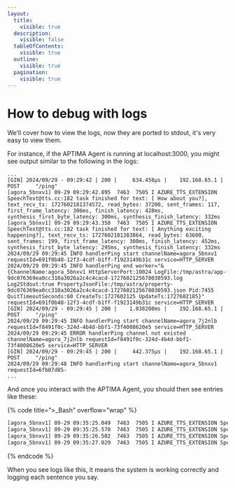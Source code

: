```yaml
---
layout:
  title:
    visible: true
  description:
    visible: false
  tableOfContents:
    visible: true
  outline:
    visible: true
  pagination:
    visible: true
---
```


# How to debug with logs

We’ll cover how to view the logs, now they are ported to stdout, it's very easy to view them.

For instance, if the APTIMA Agent is running at localhost:3000, you might see output similar to the following in the logs:

<pre class="language-bash" data-title=">_ Bash" data-overflow="wrap"><code class="lang-bash">...
[GIN] 2024/09/29 - 09:29:42 | 200 |     634.458µs |    192.168.65.1 | POST     "/ping"
[agora_5bnxv1] 09-29 09:29:42.895  7463  7505 I AZURE_TTS_EXTENSION SpeechText@tts.cc:182 task finished for text: [ How about you?], text_recv_ts: 1727602181374572, read_bytes: 37200, sent_frames: 117, first_frame_latency: 306ms, finish_latency: 428ms, synthesis_first_byte_latency: 300ms, synthesis_finish_latency: 332ms
[agora_5bnxv1] 09-29 09:29:43.350  7463  7505 I AZURE_TTS_EXTENSION SpeechText@tts.cc:182 task finished for text: [ Anything exciting happening?], text_recv_ts: 1727602181383864, read_bytes: 63600, sent_frames: 199, first_frame_latency: 300ms, finish_latency: 452ms, synthesis_first_byte_latency: 295ms, synthesis_finish_latency: 332ms
2024/09/29 09:29:45 INFO handlerPing start channelName=agora_5bnxv1 requestId=691f0b48-12f3-4cdf-b1ff-f1923149b31c service=HTTP_SERVER
2024/09/29 09:29:45 INFO handlerPing end worker="&{ChannelName:agora_5bnxv1 HttpServerPort:10024 LogFile:/tmp/astra/app-9dc076369ea0cc310a3026a2c4c4cacd-1727602125678030593.log Log2Stdout:true PropertyJsonFile:/tmp/astra/property-9dc076369ea0cc310a3026a2c4c4cacd-1727602125678030593.json Pid:7455 QuitTimeoutSeconds:60 CreateTs:1727602125 UpdateTs:1727602185}" requestId=691f0b48-12f3-4cdf-b1ff-f1923149b31c service=HTTP_SERVER
[GIN] 2024/09/29 - 09:29:45 | 200 |    1.038208ms |    192.168.65.1 | POST     "/ping"
2024/09/29 09:29:45 INFO handlerPing start channelName=agora_7j2nlb requestId=f8491f0c-324d-4b4d-bbf1-73f4008620e5 service=HTTP_SERVER
2024/09/29 09:29:45 ERROR handlerPing channel not existed channelName=agora_7j2nlb requestId=f8491f0c-324d-4b4d-bbf1-73f4008620e5 service=HTTP_SERVER
[GIN] 2024/09/29 - 09:29:45 | 200 |     442.375µs |    192.168.65.1 | POST     "/ping"
2024/09/29 09:29:48 INFO handlerPing start channelName=agora_5bnxv1 requestId=6fb07d85-
...
</code></pre>

And once you interact with the APTIMA Agent, you should then see entries like these:

{% code title=">_Bash" overflow="wrap" %}
```bash
[agora_5bnxv1] 09-29 09:35:25.049  7463  7505 I AZURE_TTS_EXTENSION SpeechText@tts.cc:182 task finished for text: [ and the World Cup in Russia.], text_recv_ts: 1727602522313774, read_bytes: 64000, sent_frames: 200, first_frame_latency: 418ms, finish_latency: 568ms, synthesis_first_byte_latency: 413ms, synthesis_finish_latency: 458ms
[agora_5bnxv1] 09-29 09:35:25.570  7463  7505 I AZURE_TTS_EXTENSION SpeechText@tts.cc:182 task finished for text: [ In tech,], text_recv_ts: 1727602522347918, read_bytes: 29200, sent_frames: 92, first_frame_latency: 427ms, finish_latency: 515ms, synthesis_first_byte_latency: 419ms, synthesis_finish_latency: 460ms
[agora_5bnxv1] 09-29 09:35:26.502  7463  7505 I AZURE_TTS_EXTENSION SpeechText@tts.cc:182 task finished for text: [ we saw some big advancements like the rise of AI and electric cars becoming more mainstream.], text_recv_ts: 1727602522461866, read_bytes: 178800, sent_frames: 559, first_frame_latency: 510ms, finish_latency: 928ms, synthesis_first_byte_latency: 503ms, synthesis_finish_latency: 800ms
[agora_5bnxv1] 09-29 09:35:27.029  7463  7505 I AZURE_TTS_EXTENSION SpeechText@tts.cc:182 task finished for text: [ Personally,], text_recv_ts: 1727602522468652, read_bytes: 34400, sent_frames: 108, first_frame_latency: 442ms, finish_latency: 524ms, synthesis_first_byte_latency: 436ms, synthesis_finish_latency: 463ms
```
{% endcode %}

When you see logs like this, it means the system is working correctly and logging each sentence you say.
